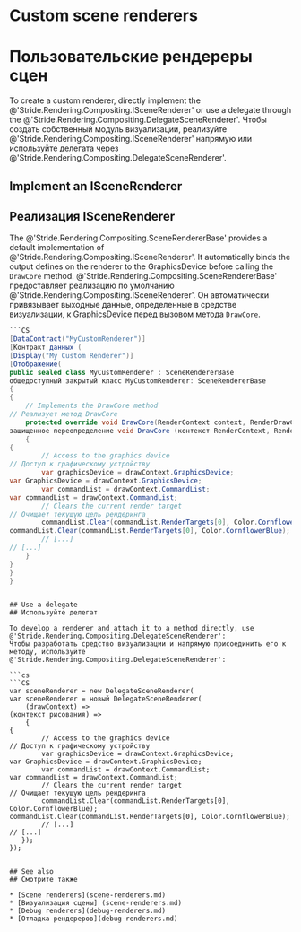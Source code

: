 # Custom scene renderers
# Пользовательские рендереры сцен

To create a custom renderer, directly implement the @'Stride.Rendering.Compositing.ISceneRenderer' or use a delegate through the @'Stride.Rendering.Compositing.DelegateSceneRenderer'.
Чтобы создать собственный модуль визуализации, реализуйте @'Stride.Rendering.Compositing.ISceneRenderer' напрямую или используйте делегата через @'Stride.Rendering.Compositing.DelegateSceneRenderer'.

## Implement an ISceneRenderer
## Реализация ISceneRenderer

The @'Stride.Rendering.Compositing.SceneRendererBase' provides a default implementation of @'Stride.Rendering.Compositing.ISceneRenderer'. It automatically binds the output defines on the renderer to the GraphicsDevice before calling the `DrawCore` method.
@'Stride.Rendering.Compositing.SceneRendererBase' предоставляет реализацию по умолчанию @'Stride.Rendering.Compositing.ISceneRenderer'.  Он автоматически привязывает выходные данные, определенные в средстве визуализации, к GraphicsDevice перед вызовом метода `DrawCore`.

```cs
```CS
[DataContract("MyCustomRenderer")]
[Контракт данных (
[Display("My Custom Renderer")]
[Отображение(
public sealed class MyCustomRenderer : SceneRendererBase
общедоступный закрытый класс MyCustomRenderer: SceneRendererBase
{
{
    // Implements the DrawCore method
// Реализует метод DrawCore
    protected override void DrawCore(RenderContext context, RenderDrawContext drawContext)
защищенное переопределение void DrawCore (контекст RenderContext, RenderDrawContext drawContext)
    {
{
        // Access to the graphics device
// Доступ к графическому устройству
        var graphicsDevice = drawContext.GraphicsDevice;
var GraphicsDevice = drawContext.GraphicsDevice;
        var commandList = drawContext.CommandList;
var commandList = drawContext.CommandList;
        // Clears the current render target
// Очищает текущую цель рендеринга
        commandList.Clear(commandList.RenderTargets[0], Color.CornflowerBlue);
commandList.Clear(commandList.RenderTargets[0], Color.CornflowerBlue);
        // [...] 
// [...]
    }
}
}
}
```
```

## Use a delegate
## Используйте делегат

To develop a renderer and attach it to a method directly, use @'Stride.Rendering.Compositing.DelegateSceneRenderer':
Чтобы разработать средство визуализации и напрямую присоединить его к методу, используйте @'Stride.Rendering.Compositing.DelegateSceneRenderer':

```cs
```CS
var sceneRenderer = new DelegateSceneRenderer(
var sceneRenderer = новый DelegateSceneRenderer(
    (drawContext) =>
(контекст рисования) =>
    {
{
        // Access to the graphics device
// Доступ к графическому устройству
        var graphicsDevice = drawContext.GraphicsDevice;
var GraphicsDevice = drawContext.GraphicsDevice;
        var commandList = drawContext.CommandList;
var commandList = drawContext.CommandList;
        // Clears the current render target
// Очищает текущую цель рендеринга
        commandList.Clear(commandList.RenderTargets[0], Color.CornflowerBlue);
commandList.Clear(commandList.RenderTargets[0], Color.CornflowerBlue);
        // [...] 
// [...]
   });
});
```
```

## See also
## Смотрите также

* [Scene renderers](scene-renderers.md)
* [Визуализация сцены] (scene-renderers.md)
* [Debug renderers](debug-renderers.md)
* [Отладка рендереров](debug-renderers.md)
